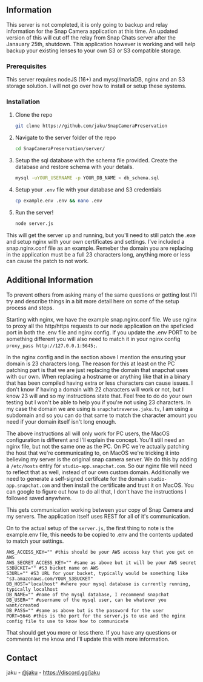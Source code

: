 ## Information

This server is not completed, it is only going to backup and relay information for the Snap Camera application at this time. An updated version of this will cut off the relay from Snap Chats server after the Janauary 25th, shutdown. This application however is working and will help backup your existing lenses to your own S3 or S3 compatible storage.


### Prerequisites

This server requires nodeJS (16+) and mysql/mariaDB, nginx and an S3 storage solution. I will not go over how to install or setup these systems. 


### Installation

1. Clone the repo
   ```sh
   git clone https://github.com/jaku/SnapCameraPreservation
   ```
2. Navigate to the server folder of the repo
   ```sh
   cd SnapCameraPreservation/server/
   ```
3. Setup the sql database with the schema file provided. Create the database and restore schema with your details.
   ```sh
   mysql -uYOUR_USERNAME -p YOUR_DB_NAME < db_schema.sql
   ```
4. Setup your `.env` file with your database and S3 credentials
   ```sh
   cp example.env .env && nano .env
   ```
5. Run the server!
   ```sh
   node server.js
   ```

This will get the server up and running, but you'll need to still patch the .exe and setup nginx with your own certificates and settings. I've included a snap.nginx.conf file as an example. Remeber the domain you are replacing in the application must be a full 23 characters long, anything more or less can cause the patch to not work. 

## Additional Information

To prevent others from asking many of the same questions or getting lost I'll try and describe things in a bit more detail here on some of the setup process and steps.

Starting with nginx, we have the example snap.nginx.conf file. We use nginx to proxy all the http/https requests to our node application on the speficied port in both the .env file and nginx config. If you update the .env PORT to be something different you will also need to match it in your nginx config ``proxy_pass http://127.0.0.1:5645;``.

In the nginx config and in the section above I mention the ensuring your domain is 23 characters long. The reason for this at least on the PC patching part is that we are just replacing the domain that snapchat uses with our own. When replacing a hostname or anything like that in a binary that has been compiled having extra or less characters can cause issues. I don't know if having a domain with 22 characters will work or not, but I know 23 will and so my instructions state that. Feel free to do do your own testing but I won't be able to help you if you're not using 23 characters. In my case the domain we are using is ``snapchatreverse.jaku.tv``, I am using a subdomain and so you can do that same to match the character amount you need if your domain itself isn't long enough.

The above instructions all will only work for PC users, the MacOS configuration is different and I'll explain the concept. You'll still need an nginx file, but not the same one as the PC. On PC we're actually patching the host that we're communicating to, on MacOS we're tricking it into believing my server is the original snap camera server. We do this by adding a ``/etc/hosts`` entry for ``studio-app.snapchat.com``. So our nginx file will need to reflect that as well, instead of our own custom domain. Additionally we need to generate a self-signed certifcate for the domain ``studio-app.snapchat.com`` and then install the certificate and trust it on MacOS. You can google to figure out how to do all that, I don't have the instructions I followed saved anywhere.

This gets communication working between your copy of Snap Camera and my servers. The application itself uses REST for all of it's communication.

On to the actual setup of the ``server.js``, the first thing to note is the example.env file, this needs to be copied to .env and the contents updated to match your settings.

```
AWS_ACCESS_KEY="" #this should be your AWS access key that you get on AWS
AWS_SECRET_ACCESS_KEY="" #same as above but it will be your AWS secret
S3BUCKET="" #S3 bucket name on AWS
S3URL="" #S3 URL for your bucket, typically would be something like "s3.amazonaws.com/YOUR_S3BUCKET"
DB_HOST="localhost" #where your mysql database is currently running, typically localhost
DB_NAME="" #name of the mysql database, I recommend snapchat
DB_USER="" #username of the mysql user, can be whatever you want/created
DB_PASS="" #same as above but is the password for the user
PORT=5646 #this is the port for the server.js to use and the nginx config file to use to know how to communicate
```

That should get you more or less there. If you have any questions or comments let me know and I'll update this with more information.

## Contact 

jaku - [@jaku](https://twitter.com/jaku) - https://discord.gg/jaku


